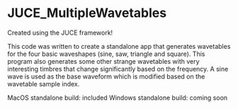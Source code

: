 # JUCE_MultipleWavetables


Created using the JUCE framework!

 This code was written to create a standalone app that generates wavetables
 for the four basic waveshapes (sine, saw, triangle and square). This program
 also generates some other strange wavetables with very interesting timbres
 that change significantly based on the frequency. A sine wave is used as the
 base waveform which is modified based on the wavetable sample index.
 
 MacOS standalone build: included
 Windows standalone build: coming soon
